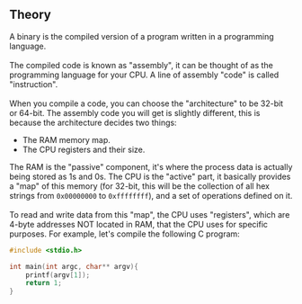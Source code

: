 ## Theory

A binary is the compiled version of a program written in a programming language.\
\
The compiled code is known as "assembly", it can be thought of as the programming language for your CPU. A line of assembly "code" is called "instruction".\
\
When you compile a code, you can choose the "architecture" to be 32-bit or 64-bit. The assembly code you will get is slightly different, this is because the architecture decides two things:
- The RAM memory map.
- The CPU registers and their size.

The RAM is the "passive" component, it's where the process data is actually being stored as 1s and 0s. The CPU is the "active" part, it basically provides a "map" of this memory (for 32-bit, this will be the collection of all hex strings from `0x00000000` to `0xffffffff`), and a set of operations defined on it.\
\
To read and write data from this "map", the CPU uses "registers", which are 4-byte addresses NOT located in RAM, that the CPU uses for specific purposes.
For example, let's compile the following C program:

```C
#include <stdio.h>

int main(int argc, char** argv){
    printf(argv[1]);
    return 1;
}
```

